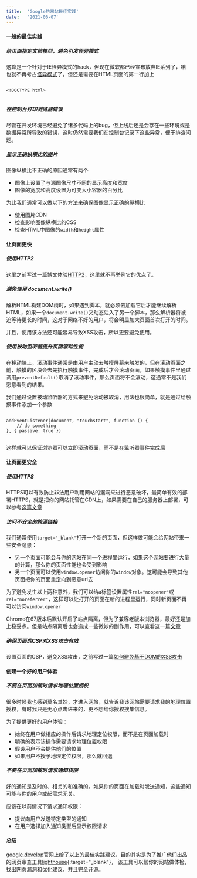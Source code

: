 ```yaml
---
title:  'Google的网站最佳实践'
date:   '2021-06-07'
---
```


#### 一般的最佳实践

##### 给页面指定文档模型，避免引发怪异模式

这算是一个针对于IE怪异模式的hack，但现在微软都已经宣布放弃IE系列了，咱也就不再考古[怪异模式](https://developer.mozilla.org/en-US/docs/Mozilla/Mozilla_quirks_mode_behavior)了，但还是需要在HTML页面的第一行加上
<pre class="language-html"><code>
&lt;!DOCTYPE html&gt;
    </code></pre>

##### 在控制台打印浏览器错误

尽管在开发环境已经避免了诸多代码上的bug，但上线后还是会存在一些环境或是数据异常所导致的错误，这时仍然需要我们在控制台记录下这些异常，便于排查问题。

##### 显示正确纵横比的图片

图像纵横比不正确的原因通常有两个

* 图像上设置了与源图像尺寸不同的显示高度和宽度
* 图像的宽度和高度设置为可变大小容器的百分比

为此我们通常可以做以下的方法来确保图像显示正确的纵横比

* 使用图片CDN
* 检查影响图像纵横比的CSS
* 检查HTML中图像的`width`和`height`属性

#### 让页面更快

##### 使用HTTP2
这里之前写过一篇博文体验[HTTP2](https://lester-xie.github.io/%E7%BD%91%E7%BB%9C%E5%9F%BA%E7%A1%80/2017/10/24/HTTP2.html)，这里就不再举例它的优点了。

##### 避免使用 document.write()
解析HTML构建DOM树时，如果遇到脚本，就必须去加载它后才能继续解析HTML，如果一个`document.write()`又动态注入了另一个脚本，那么解析器将被迫等待更长的时间，这对于网络不好的用户，将会明显加大页面首次打开的时间。

并且，使用该方法还可能容易导致XSS攻击，所以更要避免使用。

##### 使用被动监听器提升页面滚动性能
在移动端上，滚动事件通常是由用户主动去触摸屏幕来触发的，但在滚动页面之前，触摸的区块会去先执行触摸事件，完成后才会滚动页面，如果触摸事件里通过调用`preventDefault()`取消了滚动事件，那么页面将不会滚动，这通常不是我们愿意看到的结果。

我们通过设置被动监听器的方式来避免滚动被取消，用法也很简单，就是通过给触摸事件添加一个参数
<pre class="language-javascript"><code>
addEventListener(document, "touchstart", function () {
    // do something
}, { passive: true })
    </code></pre>

这样就可以保证浏览器可以立即滚动页面，而不是在监听器事件完成后

#### 让页面更安全

##### 使用HTTPS
HTTPS可以有效防止非法用户利用网站的漏洞来进行恶意破坏，最简单有效的部署HTTPS，就是把你的网站托管在CDN上，如果需要在自己的服务器上部署，可以参考[这篇文章](https://developers.google.com/web/fundamentals/security/encrypt-in-transit/enable-https)

##### 访问不安全的跨源链接
我们通常使用`target="_blank"`打开一个新的页面，但这样做可能会给网站带来一些安全隐患：
* 另一个页面可能会与你的网站在同一个进程里运行，如果这个网站要进行大量的计算，那么你的页面性能也会受到影响
* 另一个页面可以使用`window.opener`访问你的`window`对象。这可能会导致其他页面把你的页面重定向到恶意url去

为了避免发生以上两种意外，我们可以给a标签设置属性`rel="noopener"`或`rel="noreferrer"`，这样可以让打开的页面在新的进程里运行，同时新页面不再可以访问`window.opener`

Chrome在67版本后默认开启了站点隔离，但为了兼容老版本浏览器，最好还是加上稳妥点。但是站点隔离后也会造成一些微妙的副作用，可以查看这一篇[文章](https://developers.google.com/web/updates/2018/07/site-isolation)

##### 确保页面的CSP对XSS攻击有效
设置页面的CSP，避免XSS攻击，之前写过一篇[如何避免基于DOM的XSS攻击](https://lester-xie.github.io/javascript/2021/03/01/dom-xss.html)

#### 创建一个好的用户体验
##### 不要在页面加载时请求地理位置授权
很多时候我也感到莫名其妙，才进入网站，就告诉我该网站需要请求我的地理位置授权，有时我只是无心点击进来的，更不想给你授权搜集信息。

为了提供更好的用户体验：
* 始终在用户做相应的操作后请求地理定位权限，而不是在页面加载时
* 明确的表示该操作需要请求地理位置权限
* 假设用户不会提供他们的位置
* 如果用户不授予地理定位权限，那么就回退

##### 不要在页面加载时请求通知权限
好的通知是及时的、相关的和准确的。如果你的页面在加载时发送通知，这些通知可能与你的用户或起需求无关。

应该在以前情况下请求通知权限：
* 提议向用户发送特定类型的通知
* 在用户选择加入通知类型后显示权限请求

#### 总结
[google develop](https://web.dev/lighthouse-best-practices/)官网上给了以上的最佳实践建议，目的其实是为了推广他们出品的网页审查工具[lighthouse](https://developers.google.com/web/tools/lighthouse/){:target="_blank"}，
该工具可以帮你的网站做体检，找出网页漏洞和优化建议，并且完全开源。

